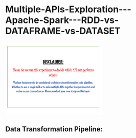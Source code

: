 # Multiple-APIs-Exploration---Apache-Spark---RDD-vs-DATAFRAME-vs-DATASET
<html>
<body>
<img src="https://github.com/PandeySudeep/Multiple-APIs-Exploration---Apache-Spark---RDD-vs-DATAFRAME-vs-DATASET/blob/master/Disclaimer.PNG" alt = "disclaimer" style="width:304px;height:228px;">
</body>
</html>

Data Transformation Pipeline:
-----------------------------

